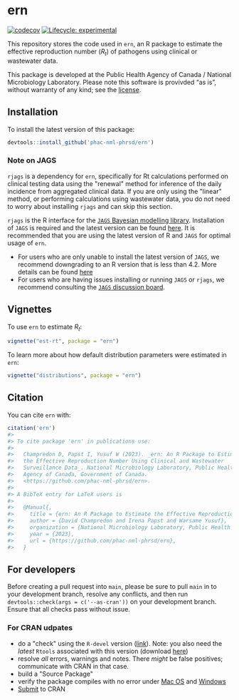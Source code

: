 
<!-- README.md is generated from README.Rmd. Please edit that file -->

# ern

<!-- badges: start -->

[![codecov](https://codecov.io/gh/phac-nml-phrsd/ern/branch/main/graph/badge.svg?token=SWXENVF9T4)](https://app.codecov.io/gh/phac-nml-phrsd/ern)
[![Lifecycle:
experimental](https://img.shields.io/badge/lifecycle-experimental-orange.svg)](https://lifecycle.r-lib.org/articles/stages.html#experimental)

<!-- badges: end -->

This repository stores the code used in `ern`, an R package to estimate
the effective reproduction number ($R_t$) of pathogens using clinical or
wastewater data.

This package is developed at the Public Health Agency of Canada /
National Microbiology Laboratory. Please note this software is provivded
“as is”, without warranty of any kind; see the [license](LICENSE).

## Installation

To install the latest version of this package:

``` r
devtools::install_github('phac-nml-phrsd/ern')
```

### Note on JAGS

`rjags` is a dependency for `ern`, specifically for Rt calculations
performed on clinical testing data using the "renewal" method for inference of the daily incidence from aggregated clinical data. 
If you are only using the "linear" method, or performing
calculations using wastewater data, you do not need to worry about
installing `rjags` and can skip this section.

`rjags` is the R interface for the [`JAGS` Bayesian modelling
library](https://mcmc-jags.sourceforge.io/). Installation of `JAGS` is
required and the latest version can be found
[here](https://sourceforge.net/projects/mcmc-jags/files/). It is
recommended that you are using the latest version of R and `JAGS` for
optimal usage of `ern`.

- For users who are only unable to install the latest version of `JAGS`,
  we recommend downgrading to an R version that is less than 4.2. More
  details can be found
  [here](https://martynplummer.wordpress.com/2022/04/12/windows-update-jags-4-3-1-is-released/)
- For users who are having issues installing or running `JAGS` or
  `rjags`, we recommend consulting the [`JAGS` discussion
  board](https://sourceforge.net/p/mcmc-jags/discussion/610037/).

## Vignettes

To use `ern` to estimate $R_t$:

``` r
vignette("est-rt", package = "ern")
```

To learn more about how default distribution parameters were estimated
in `ern`:

``` r
vignette("distributions", package = "ern")
```

## Citation

You can cite `ern` with:

``` r
citation('ern')
#> 
#> To cite package 'ern' in publications use:
#> 
#>   Champredon D, Papst I, Yusuf W (2023). _ern: An R Package to Estimate
#>   the Effective Reproduction Number Using Clinical and Wastewater
#>   Surveillance Data_. National Microbiology Laboratory, Public Health
#>   Agency of Canada, Government of Canada.
#>   <https://github.com/phac-nml-phrsd/ern>.
#> 
#> A BibTeX entry for LaTeX users is
#> 
#>   @Manual{,
#>     title = {ern: An R Package to Estimate the Effective Reproduction Number Using Clinical and Wastewater Surveillance Data},
#>     author = {David Champredon and Irena Papst and Warsame Yusuf},
#>     organization = {National Microbiology Laboratory, Public Health Agency of Canada, Government of Canada},
#>     year = {2023},
#>     url = {https://github.com/phac-nml-phrsd/ern},
#>   }
```

## For developers

Before creating a pull request into `main`, please be sure to pull `main` in to your development branch, resolve any conflicts, and then run `devtools::check(args = c('--as-cran'))` on your development branch. Ensure that all checks pass without issue.

### For CRAN udpates

 - do a "check" using the `R-devel` version ([link](https://cran.r-project.org/bin/windows/base/rdevel.html)). Note: you also need the _latest_ `Rtools` associated with this version (download [here](https://cran.r-project.org/bin/windows/Rtools/)) 
 - resolve _all_ errors, warnings and notes. There _might_ be false positives; communicate with CRAN in that case.
 - build a "Source Package"
 - verify the package compiles with no error under [Mac OS](https://mac.r-project.org/macbuilder/submit.html) and [Windows](https://win-builder.r-project.org/)
 - [Submit](https://cran.r-project.org/submit.html) to CRAN
